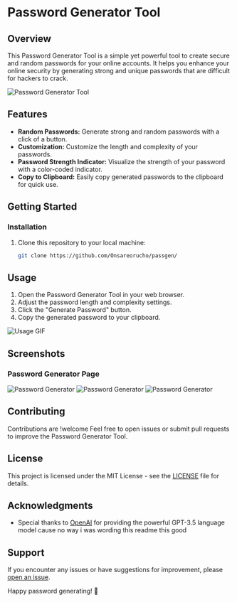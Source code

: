 # Password Generator Tool

## Overview

This Password Generator Tool is a simple yet powerful tool to create secure and random passwords for your online accounts. It helps you enhance your online security by generating strong and unique passwords that are difficult for hackers to crack.

![Password Generator Tool](https://media2.giphy.com/media/v1.Y2lkPTc5MGI3NjExNW5lamU1c245dm1oM2x5Z3RoaW5nOHp3OXNseWNjZWpzdXI4cXZscSZlcD12MV9pbnRlcm5hbF9naWZfYnlfaWQmY3Q9Zw/loXfQtPqLxGmbLs9h2/giphy.gif)

## Features

- **Random Passwords:** Generate strong and random passwords with a click of a button.
- **Customization:** Customize the length and complexity of your passwords.
- **Password Strength Indicator:** Visualize the strength of your password with a color-coded indicator.
- **Copy to Clipboard:** Easily copy generated passwords to the clipboard for quick use.

## Getting Started


### Installation

1. Clone this repository to your local machine:

   ```bash
   git clone https://github.com/Onsareorucho/passgen/
   ```


## Usage

1. Open the Password Generator Tool in your web browser.
2. Adjust the password length and complexity settings.
3. Click the "Generate Password" button.
4. Copy the generated password to your clipboard.

![Usage GIF](gifs/password-generator-usage.gif)

## Screenshots

### Password Generator Page
![Password Generator](screenshots/Login.png)
![Password Generator](screenshots/Registration.png)
![Password Generator](screenshots/AddPassword.png)



## Contributing

Contributions are !welcome Feel free to open issues or submit pull requests to improve the Password Generator Tool.

## License

This project is licensed under the MIT License - see the [LICENSE](LICENSE) file for details.

## Acknowledgments

- Special thanks to [OpenAI](https://www.openai.com/) for providing the powerful GPT-3.5 language model cause no way i was wording this readme this good

## Support

If you encounter any issues or have suggestions for improvement, please [open an issue](https://github.com/Onsareorucho/passgen/issues).

Happy password generating! 👻